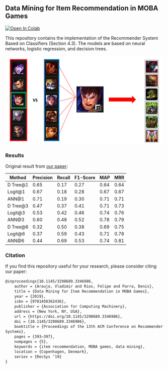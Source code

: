 ## Data Mining for Item Recommendation in MOBA Games

<a href="https://colab.research.google.com/github/vgaraujov/RecSysLoL/blob/master/RecSysLoLClassifiers.ipynb">
  <img src="https://colab.research.google.com/assets/colab-badge.svg" alt="Open In Colab"/>
</a>

This repository contains the implementation of the Recommender System Based on Classifiers (Section 4.3). 
The models are based on neural networks, logistic regression, and decision trees.

<p align="center"> 
    <img src="img.png" width="500">
</p>

### Results

Original result from [our paper](https://dl.acm.org/doi/10.1145/3298689.3346986):

| Method | Precision | Recall | F1-Score | MAP | MRR |
|----------|----------|----------|----------|----------|----------|
| D Tree@1 | 0.65 | 0.17 | 0.27 | 0.64 | 0.64 |
| Logit@1  | 0.67 | 0.18 | 0.28 | 0.67 | 0.67 |
| ANN@1    | 0.71 | 0.19 | 0.30 | 0.71 | 0.71 |
| D Tree@3 | 0.47 | 0.37 | 0.41 | 0.71 | 0.73 |
| Logit@3  | 0.53 | 0.42 | 0.46 | 0.74 | 0.76 |
| ANN@3    | 0.60 | 0.48 | 0.52 | 0.78 | 0.79 |
| D Tree@6 | 0.32 | 0.50 | 0.38 | 0.69 | 0.75 |
| Logit@6  | 0.37 | 0.59 | 0.43 | 0.71 | 0.78 |
| ANN@6    | 0.44 | 0.69 | 0.53 | 0.74 | 0.81 |

### Citation

If you find this repository useful for your research, please consider citing our paper: 
```
@inproceedings{10.1145/3298689.3346986,
	author = {Araujo, Vladimir and Rios, Felipe and Parra, Denis},
	title = {Data Mining for Item Recommendation in MOBA Games},
	year = {2019},
	isbn = {9781450362436},
	publisher = {Association for Computing Machinery},
	address = {New York, NY, USA},
	url = {https://doi.org/10.1145/3298689.3346986},
	doi = {10.1145/3298689.3346986},
	booktitle = {Proceedings of the 13th ACM Conference on Recommender Systems},
	pages = {393–397},
	numpages = {5},
	keywords = {item recommendation, MOBA games, data mining},
	location = {Copenhagen, Denmark},
	series = {RecSys ’19}
}
```
